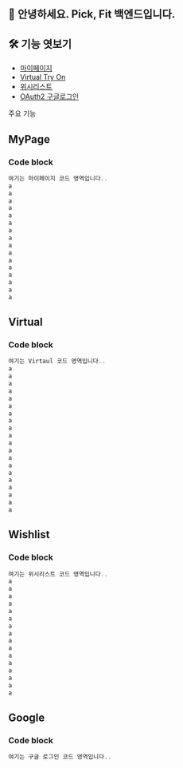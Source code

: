 ## 🙌 안녕하세요. Pick, Fit 백엔드입니다.
## 🛠 기능 엿보기
- [마이페이지](#MyPage)
- [Virtual Try On](#Virtual)
- [위시리스트](#Wishlist)
- [OAuth2 구글로그인](#Google)

주요 기능

## MyPage
### Code block
```js
여기는 마이페이지 코드 영역입니다..
a
a
a
a
a
a
a
a
a
a
a
a
a
a
a
a
```










## Virtual
### Code block
```js
여기는 Virtaul 코드 영역입니다..
a
a
a
a
a
a
a
a
a
a
a
a
a
a
a
a
a
a
a
a

```









## Wishlist
### Code block
```js
여기는 위시리스트 코드 영역입니다..
a
a
a
a
a
a
a
a
a
a
a
a
a
a
a
a

```










## Google
### Code block
```js
여기는 구글 로그인 코드 영역입니다..
```
